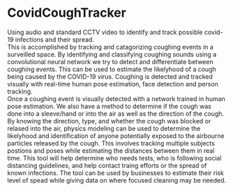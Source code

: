 # CovidCoughTracker
Using audio and standard CCTV video to identify and track possible covid-19 infections and their spread.  
This is accomplished by tracking and catagorizing coughing events in a
surveilled space.
By identifying and classifying coughing sounds using a convolutional neural network
we try to detect and differentiate between coughing events. This can be used to
estimate the likelyhood of a cough being caused by the COVID-19 virus. 
Coughing is detected and tracked visually with real-time human pose estimation, face detection and person tracking.  
Once a coughing event is visually detected with a network trained in human pose estimation. We also have a
method to determine if the cough was done into a sleeve/hand or into the air as
well as the direction of the cough. 
By knowing the direction, type, and whether the cough was blocked or relased into
the air, physics modeling can be used to determine the likelyhood and identification of anyone potentially exposed to
the airbourne particles released by the cough.  This involves tracking multiple
subjects postions and poses while estimating the distances between them in real
time. 
This tool will help determine who needs tests, who is following social
distancing guidelines, and help contact traing efforts or the spread of known
infections. The tool can be used by businesses to estimate their risk level of
spead while giving data on where focused cleaning may be needed.
